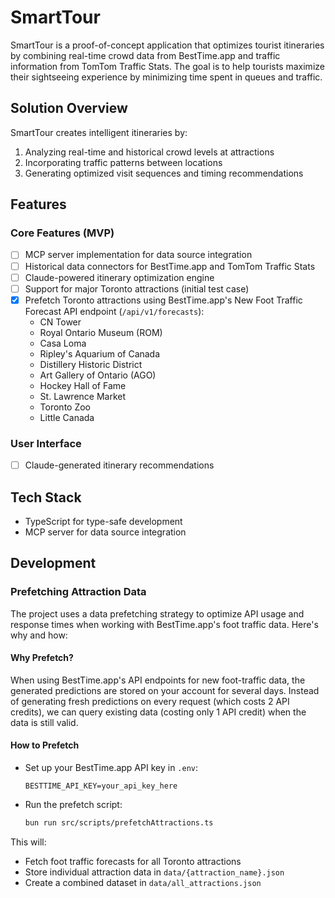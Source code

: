 # SmartTour

SmartTour is a proof-of-concept application that optimizes tourist itineraries by combining real-time crowd data from BestTime.app and traffic information from TomTom Traffic Stats. The goal is to help tourists maximize their sightseeing experience by minimizing time spent in queues and traffic.

## Solution Overview

SmartTour creates intelligent itineraries by:

1. Analyzing real-time and historical crowd levels at attractions
2. Incorporating traffic patterns between locations
3. Generating optimized visit sequences and timing recommendations

## Features

### Core Features (MVP)

- [ ] MCP server implementation for data source integration
- [ ] Historical data connectors for BestTime.app and TomTom Traffic Stats
- [ ] Claude-powered itinerary optimization engine
- [ ] Support for major Toronto attractions (initial test case)
- [x] Prefetch Toronto attractions using BestTime.app's New Foot Traffic Forecast API endpoint (`/api/v1/forecasts`):
  - CN Tower
  - Royal Ontario Museum (ROM)
  - Casa Loma
  - Ripley's Aquarium of Canada
  - Distillery Historic District
  - Art Gallery of Ontario (AGO)
  - Hockey Hall of Fame
  - St. Lawrence Market
  - Toronto Zoo
  - Little Canada

### User Interface

- [ ] Claude-generated itinerary recommendations

## Tech Stack

- TypeScript for type-safe development
- MCP server for data source integration

## Development

### Prefetching Attraction Data

The project uses a data prefetching strategy to optimize API usage and response times when working with BestTime.app's foot traffic data. Here's why and how:

#### Why Prefetch?

When using BestTime.app's API endpoints for new foot-traffic data, the generated predictions are stored on your account for several days. Instead of generating fresh predictions on every request (which costs 2 API credits), we can query existing data (costing only 1 API credit) when the data is still valid.

#### How to Prefetch

- Set up your BestTime.app API key in `.env`:

  ```dotenv
  BESTTIME_API_KEY=your_api_key_here
  ```

- Run the prefetch script:

   ```bash
   bun run src/scripts/prefetchAttractions.ts
   ```

This will:

- Fetch foot traffic forecasts for all Toronto attractions
- Store individual attraction data in `data/{attraction_name}.json`
- Create a combined dataset in `data/all_attractions.json`
